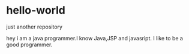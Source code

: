 # hello-world
just another repository


hey i am a java programmer.I know Java,JSP and javasript.
I like to be a good programmer.
